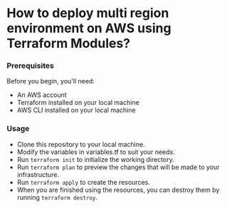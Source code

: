 # How to deploy multi region environment on AWS using Terraform Modules?


### Prerequisites

Before you begin, you'll need:

* An AWS account
* Terraform installed on your local machine
* AWS CLI installed on your local machine

### Usage

* Clone this repository to your local machine.
* Modify the variables in variables.tf to suit your needs.
* Run `terraform init` to initialize the working directory.
* Run `terraform plan` to preview the changes that will be made to your infrastructure.
* Run `terraform apply` to create the resources.
* When you are finished using the resources, you can destroy them by running `terraform destroy`.
